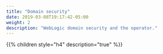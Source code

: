 ```yaml
---
title: "Domain security"
date: 2019-03-08T19:17:42-05:00
weight: 2
description: "WebLogic domain security and the operator."
---
```


{{% children style="h4" description="true" %}}

